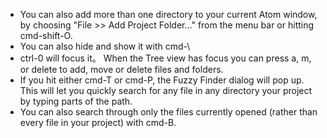 - You can also add more than one directory to your current Atom window, by choosing "File >> Add Project Folder…​" from the menu bar or hitting cmd-shift-O.
- You can also hide and show it with cmd-\
- ctrl-0 will focus it。 When the Tree view has focus you can press a, m, or delete to add, move or delete files and folders.
- If you hit either cmd-T or cmd-P, the Fuzzy Finder dialog will pop up. This will let you quickly search for any file in any directory your project by typing parts of the path.
- You can also search through only the files currently opened (rather than every file in your project) with cmd-B. 
